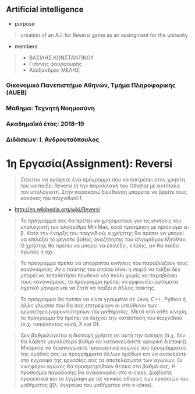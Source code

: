 ## Artificial intelligence

 * purpose
 > creation of an A.I. for Reversi game as an assingment for the uniresity 
 * members 
 > * ΒΑΣΙΛΗΣ ΚΩΝΣΤΑΝΤΙΝΟΥ
 > * Γιάννης φουρφουρής
 > * Αλέξανδρος ΜΕΛΗΣ
 
### Οικονομικό Πανεπιστήμιο Αθηνών, Τμήμα Πληροφορικής (AUEB) 
### Μάθημα: Τεχνητή Νοημοσύνη
### Ακαδημαϊκό έτος: 2018–19
### Διδάσκων: Ι. Ανδρουτσόπουλος
# 1η Εργασία(Assignment): Reversi
>Ζητείται να γράψετε ένα πρόγραμμα που να
επιτρέπει στον χρήστη του να παίξει Reversi (ή την
παραλλαγή του Othello) με αντίπαλο τον
υπολογιστή. Στην παρακάτω διεύθυνση μπορείτε
να βρείτε τους κανόνες του παιχνιδιού:1

* http://en.wikipedia.org/wiki/Reversi

>Το πρόγραμμά σας θα πρέπει να χρησιμοποιεί για τις κινήσεις του
υπολογιστή τον αλγόριθμο MiniMax, κατά προτίμηση με πριόνισμα α-β. Κατά
την έναρξη του παιχνιδιού, ο χρήστης θα πρέπει να μπορεί να επιλέξει το
μέγιστο βάθος αναζήτησης του αλγορίθμου MiniMax. Ο χρήστης θα πρέπει να
μπορεί να επιλέξει, επίσης, αν θα παίξει πρώτος ή όχι.

>Το πρόγραμμα πρέπει
να απορρίπτει κινήσεις που παραβιάζουν τους κανονισμούς. Αν ο παίκτης του
οποίου είναι η σειρά να παίξει δεν μπορεί να τοποθετήσει πουθενά νέο πούλι
χωρίς να παραβιάσει τους κανονισμούς, το πρόγραμμα πρέπει να εμφανίζει
αυτόματα σχετικό μήνυμα και να ζητά να παίξει ο άλλος παίκτης.

>Το πρόγραμμα θα πρέπει να είναι γραμμένο σε Java, C++, Python ή άλλη
γλώσσα που θα σας επιτρέψουν οι υπεύθυνοι των εργαστηρίωνφροντιστηρίων
του μαθήματος. Μετά από κάθε κίνηση, το πρόγραμμα θα
πρέπει να δείχνει την κατάσταση του παιχνιδιού (π.χ. τυπώνοντας κενά, Χ και
Ο). 

> Δεν βαθμολογείται η διεπαφή χρήστη σε αυτή την άσκηση (π.χ. δεν
θα λάβετε μεγαλύτερο βαθμό αν κατασκευάσετε γραφική διεπαφή).
Μπορείτε να διοργανώσετε προαιρετικά αγώνες του προγράμματος της
ομάδας σας με προγράμματα άλλων ομάδων και να αναφέρετε στο έγγραφο
της εργασίας σας τα αποτελέσματα των αγώνων. Οι νικηφόροι αγώνες θα
προσμετρηθούν θετικά στο βαθμό σας.
Η προθεσμία παράδοσης θα ανακοινωθεί στο e-class. Διαβάστε προσεκτικά
και το έγγραφο με τις γενικές οδηγίες των εργασιών του μαθήματος (βλ.
έγγραφα του μαθήματος στο e-class).